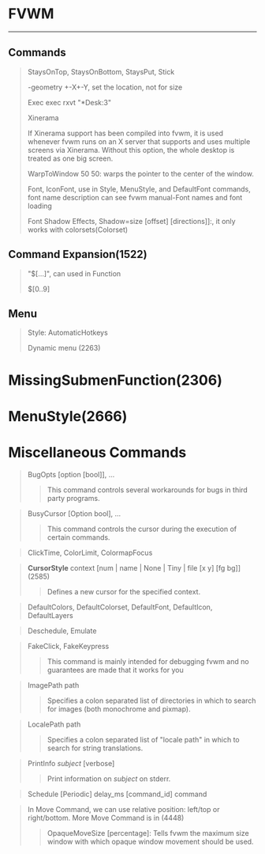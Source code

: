 # FVWM #
---------

## Commands ##

> StaysOnTop, StaysOnBottom, StaysPut, Stick
>
> -geometry +-X+-Y, set the location, not for size
>
> Exec exec rxvt "*Desk:3"
>
> Xinerama
>
> If Xinerama support has been compiled into fvwm,
> it is used whenever fvwm runs on an X server that
> supports and uses multiple screens via Xinerama.
> Without this option, the whole desktop is treated
> as one big screen.
>
> WarpToWindow 50 50: warps the pointer to the center
> of the window.
>
> Font, IconFont, use in Style, MenuStyle, and DefaultFont commands, font
> name description can see fvwm manual-Font names and font loading
>
> Font Shadow Effects, Shadow=size [offset] [directions]]:, it only works
> with colorsets(Colorset)
>
>

## Command Expansion(1522) ##
> "$[...]", can used in Function
>
> $[0..9]

## Menu ##
> Style: AutomaticHotkeys
>
> Dynamic menu (2263)


# MissingSubmenFunction(2306) #

# MenuStyle(2666) #

# Miscellaneous Commands ##
> BugOpts [option [bool]], ...
>> This command controls several workarounds for bugs in third party programs.

> BusyCursor [Option bool], ...
>> This command controls the cursor during the execution of certain commands.

> ClickTime, ColorLimit, ColormapFocus

> <strong>CursorStyle</strong> context [num | name | None | Tiny | file [x y] [fg bg]]
> (2585)
>>  Defines a new cursor for the specified context.

> DefaultColors, DefaultColorset, DefaultFont, DefaultIcon, DefaultLayers

> Deschedule, Emulate

> FakeClick, FakeKeypress
>> This command is mainly intended for debugging fvwm and no guarantees are made that it works for you

> ImagePath path
>> Specifies a colon separated list of directories in which to search for images (both monochrome and pixmap).

> LocalePath path
>> Specifies a colon separated list of "locale path" in which to search for string translations.

> PrintInfo *subject* [verbose]
>> Print information on *subject* on stderr.

> Schedule [Periodic] delay_ms [command_id] command

> In Move Command, we can use relative position: left/top or right/bottom.
> More Move Command is in (4448)
>> OpaqueMoveSize [percentage]: Tells fvwm the maximum size window with which opaque window movement should be used.
